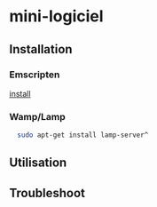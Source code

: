 # mini-logiciel

## Installation
### Emscripten
[install](https://kripken.github.io/emscripten-site/docs/getting_started/downloads.html)

### Wamp/Lamp
```bash
  sudo apt-get install lamp-server^
```

## Utilisation



## Troubleshoot
